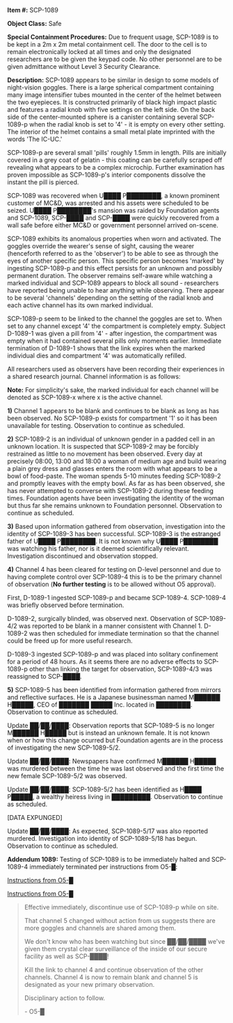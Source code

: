 **Item #:** SCP-1089

**Object Class:** Safe

**Special Containment Procedures:** Due to frequent usage, SCP-1089 is to be kept in a 2m x 2m metal containment cell. The door to the cell is to remain electronically locked at all times and only the designated researchers are to be given the keypad code. No other personnel are to be given admittance without Level 3 Security Clearance.

**Description:** SCP-1089 appears to be similar in design to some models of night-vision goggles. There is a large spherical compartment containing many image intensifier tubes mounted in the center of the helmet between the two eyepieces. It is constructed primarily of black high impact plastic and features a radial knob with five settings on the left side. On the back side of the center-mounted sphere is a canister containing several SCP-1089-p when the radial knob is set to '4' - it is empty on every other setting. The interior of the helmet contains a small metal plate imprinted with the words 'The IC-UC.'

SCP-1089-p are several small 'pills' roughly 1.5mm in length. Pills are initially covered in a grey coat of gelatin - this coating can be carefully scraped off revealing what appears to be a complex microchip. Further examination has proven impossible as SCP-1089-p's interior components dissolve the instant the pill is pierced.

SCP-1089 was recovered when U████ P████████, a known prominent customer of MC&D, was arrested and his assets were scheduled to be seized. U████ P████████'s mansion was raided by Foundation agents and SCP-1089, SCP-████ and SCP-████ were quickly recovered from a wall safe before either MC&D or government personnel arrived on-scene.

SCP-1089 exhibits its anomalous properties when worn and activated. The goggles override the wearer's sense of sight, causing the wearer (henceforth referred to as the 'observer') to be able to see as through the eyes of another specific person. This specific person becomes 'marked' by ingesting SCP-1089-p and this effect persists for an unknown and possibly permanent duration. The observer remains self-aware while watching a marked individual and SCP-1089 appears to block all sound - researchers have reported being unable to hear anything while observing. There appear to be several 'channels' depending on the setting of the radial knob and each active channel has its own marked individual.

SCP-1089-p seem to be linked to the channel the goggles are set to. When set to any channel except '4' the compartment is completely empty. Subject D-1089-1 was given a pill from '4' - after ingestion, the compartment was empty when it had contained several pills only moments earlier. Immediate termination of D-1089-1 shows that the link expires when the marked individual dies and compartment '4' was automatically refilled.

All researchers used as observers have been recording their experiences in a shared research journal. Channel information is as follows:

**Note:** For simplicity's sake, the marked individual for each channel will be denoted as SCP-1089-x where x is the active channel.

**1)** Channel 1 appears to be blank and continues to be blank as long as has been observed. No SCP-1089-p exists for compartment '1' so it has been unavailable for testing. Observation to continue as scheduled.

**2)** SCP-1089-2 is an individual of unknown gender in a padded cell in an unknown location. It is suspected that SCP-1089-2 may be forcibly restrained as little to no movement has been observed. Every day at precisely 08:00, 13:00 and 18:00 a woman of medium age and build wearing a plain grey dress and glasses enters the room with what appears to be a bowl of food-paste. The woman spends 5-10 minutes feeding SCP-1089-2 and promptly leaves with the empty bowl. As far as has been observed, she has never attempted to converse with SCP-1089-2 during these feeding times. Foundation agents have been investigating the identity of the woman but thus far she remains unknown to Foundation personnel. Observation to continue as scheduled.

**3)** Based upon information gathered from observation, investigation into the identity of SCP-1089-3 has been successful. SCP-1089-3 is the estranged father of U████ P████████. It is not known why U████ P████████ was watching his father, nor is it deemed scientifically relevant. Investigation discontinued and observation stopped.

**4)** Channel 4 has been cleared for testing on D-level personnel and due to having complete control over SCP-1089-4 this is to be the primary channel of observation (**No further testing** is to be allowed without O5 approval).

First, D-1089-1 ingested SCP-1089-p and became SCP-1089-4. SCP-1089-4 was briefly observed before termination.

D-1089-2, surgically blinded, was observed next. Observation of SCP-1089-4/2 was reported to be blank in a manner consistent with Channel 1. D-1089-2 was then scheduled for immediate termination so that the channel could be freed up for more useful research.

D-1089-3 ingested SCP-1089-p and was placed into solitary confinement for a period of 48 hours. As it seems there are no adverse effects to SCP-1089-p other than linking the target for observation, SCP-1089-4/3 was reassigned to SCP-████.

**5)** SCP-1089-5 has been identified from information gathered from mirrors and reflective surfaces. He is a Japanese businessman named M██████ H█████, CEO of ███████ █████ Inc. located in ████████. Observation to continue as scheduled.

Update ██/██/████: Observation reports that SCP-1089-5 is no longer M██████ H█████ but is instead an unknown female. It is not known when or how this change ocurred but Foundation agents are in the process of investigating the new SCP-1089-5/2.

Update ██/██/████: Newspapers have confirmed M██████ H█████ was murdered between the time he was last observed and the first time the new female SCP-1089-5/2 was observed.

Update ██/██/████: SCP-1089-5/2 has been identified as H████ P█████, a wealthy heiress living in █████████. Observation to continue as scheduled.

\[DATA EXPUNGED\]

Update ██/██/████: As expected, SCP-1089-5/17 was also reported murdered. Investigation into identity of SCP-1089-5/18 has begun. Observation to continue as scheduled.

**Addendum 1089:** Testing of SCP-1089 is to be immediately halted and SCP-1089-4 immediately terminated per instructions from O5-█:

[Instructions from O5-█](javascript:;)

[Instructions from O5-█](javascript:;)

> Effective immediately, discontinue use of SCP-1089-p while on site.
> 
> That channel 5 changed without action from us suggests there are more goggles and channels are shared among them.
> 
> We don't know who has been watching but since ██/██/████ we've given them crystal clear surveillance of the inside of our secure facility as well as SCP-████!
> 
> Kill the link to channel 4 and continue observation of the other channels. Channel 4 is now to remain blank and channel 5 is designated as your new primary observation.
> 
> Disciplinary action to follow.
> 
> \- O5-█